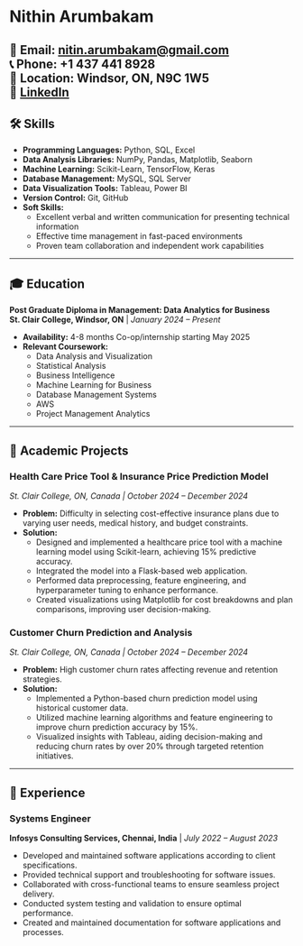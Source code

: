 # Nithin Arumbakam

📧 **Email:** nitin.arumbakam@gmail.com  
📞 **Phone:** +1 437 441 8928  
📍 **Location:** Windsor, ON, N9C 1W5  
🔗 [**LinkedIn**](www.linkedin.com/in/nithinarumbakam)
---

## 🛠 Skills

- **Programming Languages:** Python, SQL, Excel  
- **Data Analysis Libraries:** NumPy, Pandas, Matplotlib, Seaborn  
- **Machine Learning:** Scikit-Learn, TensorFlow, Keras  
- **Database Management:** MySQL, SQL Server  
- **Data Visualization Tools:** Tableau, Power BI  
- **Version Control:** Git, GitHub  
- **Soft Skills:**  
  - Excellent verbal and written communication for presenting technical information  
  - Effective time management in fast-paced environments  
  - Proven team collaboration and independent work capabilities  

---

## 🎓 Education

**Post Graduate Diploma in Management: Data Analytics for Business**  
**St. Clair College, Windsor, ON** | *January 2024 – Present*  
- **Availability:** 4-8 months Co-op/internship starting May 2025  
- **Relevant Coursework:**  
  - Data Analysis and Visualization  
  - Statistical Analysis  
  - Business Intelligence  
  - Machine Learning for Business  
  - Database Management Systems  
  - AWS  
  - Project Management Analytics  

---

## 📂 Academic Projects

### **Health Care Price Tool & Insurance Price Prediction Model**  
*St. Clair College, ON, Canada | October 2024 – December 2024*  
- **Problem:** Difficulty in selecting cost-effective insurance plans due to varying user needs, medical history, and budget constraints.  
- **Solution:**  
  - Designed and implemented a healthcare price tool with a machine learning model using Scikit-learn, achieving 15% predictive accuracy.  
  - Integrated the model into a Flask-based web application.  
  - Performed data preprocessing, feature engineering, and hyperparameter tuning to enhance performance.  
  - Created visualizations using Matplotlib for cost breakdowns and plan comparisons, improving user decision-making.

### **Customer Churn Prediction and Analysis**  
*St. Clair College, ON, Canada | October 2024 – December 2024*  
- **Problem:** High customer churn rates affecting revenue and retention strategies.  
- **Solution:**  
  - Implemented a Python-based churn prediction model using historical customer data.  
  - Utilized machine learning algorithms and feature engineering to improve churn prediction accuracy by 15%.  
  - Visualized insights with Tableau, aiding decision-making and reducing churn rates by over 20% through targeted retention initiatives.  

---

## 💼 Experience

### **Systems Engineer**  
**Infosys Consulting Services, Chennai, India** | *July 2022 – August 2023*  
- Developed and maintained software applications according to client specifications.  
- Provided technical support and troubleshooting for software issues.  
- Collaborated with cross-functional teams to ensure seamless project delivery.  
- Conducted system testing and validation to ensure optimal performance.  
- Created and maintained documentation for software applications and processes.
